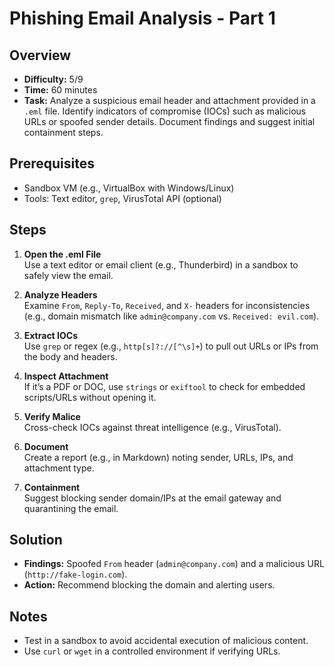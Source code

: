 # Phishing Email Analysis - Part 1

## Overview
- **Difficulty:** 5/9
- **Time:** 60 minutes
- **Task:** Analyze a suspicious email header and attachment provided in a `.eml` file. Identify indicators of compromise (IOCs) such as malicious URLs or spoofed sender details. Document findings and suggest initial containment steps.

## Prerequisites
- Sandbox VM (e.g., VirtualBox with Windows/Linux)
- Tools: Text editor, `grep`, VirusTotal API (optional)

## Steps
1. **Open the .eml File**  
   Use a text editor or email client (e.g., Thunderbird) in a sandbox to safely view the email.

2. **Analyze Headers**  
   Examine `From`, `Reply-To`, `Received`, and `X-` headers for inconsistencies (e.g., domain mismatch like `admin@company.com` vs. `Received: evil.com`).

3. **Extract IOCs**  
   Use `grep` or regex (e.g., `http[s]?://[^\s]+`) to pull out URLs or IPs from the body and headers.

4. **Inspect Attachment**  
   If it’s a PDF or DOC, use `strings` or `exiftool` to check for embedded scripts/URLs without opening it.

5. **Verify Malice**  
   Cross-check IOCs against threat intelligence (e.g., VirusTotal).

6. **Document**  
   Create a report (e.g., in Markdown) noting sender, URLs, IPs, and attachment type.

7. **Containment**  
   Suggest blocking sender domain/IPs at the email gateway and quarantining the email.

## Solution
- **Findings:** Spoofed `From` header (`admin@company.com`) and a malicious URL (`http://fake-login.com`).
- **Action:** Recommend blocking the domain and alerting users.

## Notes
- Test in a sandbox to avoid accidental execution of malicious content.
- Use `curl` or `wget` in a controlled environment if verifying URLs.
